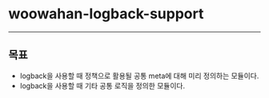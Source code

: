 # woowahan-logback-support
***
## 목표
- logback을 사용할 때 정책으로 활용될 공통 meta에 대해 미리 정의하는 모듈이다.
- logback을 사용할 때 기타 공통 로직을 정의한 모듈이다.